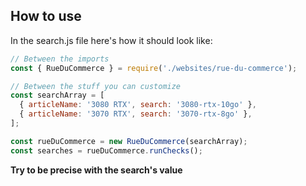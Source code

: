 ## How to use
In the search.js file here's how it should look like:

```js
// Between the imports
const { RueDuCommerce } = require('./websites/rue-du-commerce');

// Between the stuff you can customize
const searchArray = [
  { articleName: '3080 RTX', search: '3080-rtx-10go' },
  { articleName: '3070 RTX', search: '3070-rtx-8go' },
];

const rueDuCommerce = new RueDuCommerce(searchArray);
const searches = rueDuCommerce.runChecks();
```
**Try to be precise with the search's value**
